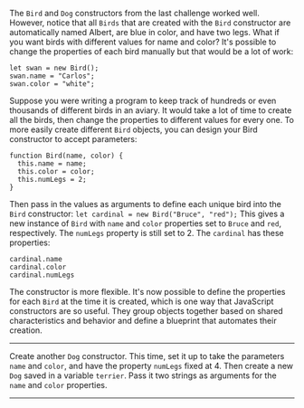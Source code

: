 <div class="challenge-instructions object-oriented-programming"><div><section id="description">
<p>The <code>Bird</code> and <code>Dog</code> constructors from the last challenge worked well. However, notice that all <code>Birds</code> that are created with the <code>Bird</code> constructor are automatically named Albert, are blue in color, and have two legs. What if you want birds with different values for name and color? It's possible to change the properties of each bird manually but that would be a lot of work:</p>
<pre class="language-js"><code class="language-js"><span class="token keyword">let</span> swan <span class="token operator">=</span> <span class="token keyword">new</span> <span class="token class-name">Bird</span><span class="token punctuation">(</span><span class="token punctuation">)</span><span class="token punctuation">;</span>
swan<span class="token punctuation">.</span>name <span class="token operator">=</span> <span class="token string">"Carlos"</span><span class="token punctuation">;</span>
swan<span class="token punctuation">.</span>color <span class="token operator">=</span> <span class="token string">"white"</span><span class="token punctuation">;</span>
</code></pre>
<p>Suppose you were writing a program to keep track of hundreds or even thousands of different birds in an aviary. It would take a lot of time to create all the birds, then change the properties to different values for every one. To more easily create different <code>Bird</code> objects, you can design your Bird constructor to accept parameters:</p>
<pre class="language-js"><code class="language-js"><span class="token keyword">function</span> <span class="token function">Bird</span><span class="token punctuation">(</span><span class="token parameter">name<span class="token punctuation">,</span> color</span><span class="token punctuation">)</span> <span class="token punctuation">{</span>
  <span class="token keyword">this</span><span class="token punctuation">.</span>name <span class="token operator">=</span> name<span class="token punctuation">;</span>
  <span class="token keyword">this</span><span class="token punctuation">.</span>color <span class="token operator">=</span> color<span class="token punctuation">;</span>
  <span class="token keyword">this</span><span class="token punctuation">.</span>numLegs <span class="token operator">=</span> <span class="token number">2</span><span class="token punctuation">;</span>
<span class="token punctuation">}</span>
</code></pre>
<p>Then pass in the values as arguments to define each unique bird into the <code>Bird</code> constructor: <code>let cardinal = new Bird("Bruce", "red");</code> This gives a new instance of <code>Bird</code> with <code>name</code> and <code>color</code> properties set to <code>Bruce</code> and <code>red</code>, respectively. The <code>numLegs</code> property is still set to 2. The <code>cardinal</code> has these properties:</p>
<pre class="language-js"><code class="language-js">cardinal<span class="token punctuation">.</span>name
cardinal<span class="token punctuation">.</span>color
cardinal<span class="token punctuation">.</span>numLegs
</code></pre>
<p>The constructor is more flexible. It's now possible to define the properties for each <code>Bird</code> at the time it is created, which is one way that JavaScript constructors are so useful. They group objects together based on shared characteristics and behavior and define a blueprint that automates their creation.</p>
</section></div><hr/><div><section id="instructions">
<p>Create another <code>Dog</code> constructor. This time, set it up to take the parameters <code>name</code> and <code>color</code>, and have the property <code>numLegs</code> fixed at 4. Then create a new <code>Dog</code> saved in a variable <code>terrier</code>. Pass it two strings as arguments for the <code>name</code> and <code>color</code> properties.</p>
</section></div><hr/></div>